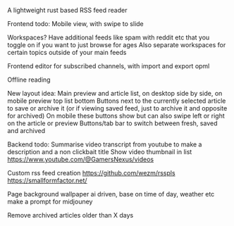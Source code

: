 A lightweight rust based RSS feed reader

Frontend todo:
Mobile view, with swipe to slide

Workspaces? Have additional feeds like spam with reddit etc that you toggle on if you want to just browse for ages
Also separate workspaces for certain topics outside of your main feeds

Frontend editor for subscribed channels, with import and export opml

Offline reading

New layout idea:
Main preview and article list, on desktop side by side, on mobile preview top list bottom
Buttons next to the currently selected article to save or archive it (or if viewing saved feed, just to archive it and opposite for archived)
On mobile these buttons show but can also swipe left or right on the article or preview
Buttons/tab bar to switch between fresh, saved and archived

Backend todo:
Summarise video transcript from youtube to make a description and a non clickbait title
Show video thumbnail in list
https://www.youtube.com/@GamersNexus/videos

Custom rss feed creation
https://github.com/wezm/rsspls
https://smallformfactor.net/

Page background wallpaper ai driven, base on time of day, weather etc make a prompt for midjouney

Remove archived articles older than X days
